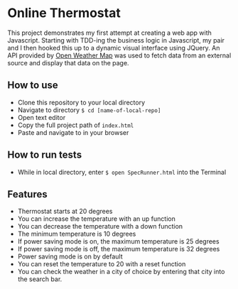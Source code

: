 # Online Thermostat

This project demonstrates my first attempt at creating a web app with Javascript. Starting with TDD-ing the business logic in Javascript, my pair and I then hooked this up to a dynamic visual interface using JQuery. An API provided by [Open Weather Map](https://openweathermap.org/) was used to fetch data from an external source and display that data on the page. 

How to use
---------
- Clone this repository to your local directory
- Navigate to directory `$ cd [name-of-local-repo]`
- Open text editor
- Copy the full project path of `index.html`
- Paste and navigate to in your browser

How to run tests
---------------
- While in local directory, enter `$ open SpecRunner.html` into the Terminal

Features
-------

- Thermostat starts at 20 degrees
- You can increase the temperature with an up function
- You can decrease the temperature with a down function
- The minimum temperature is 10 degrees
- If power saving mode is on, the maximum temperature is 25 degrees
- If power saving mode is off, the maximum temperature is 32 degrees
- Power saving mode is on by default
- You can reset the temperature to 20 with a reset function
- You can check the weather in a city of choice by entering that city into the search bar. 

